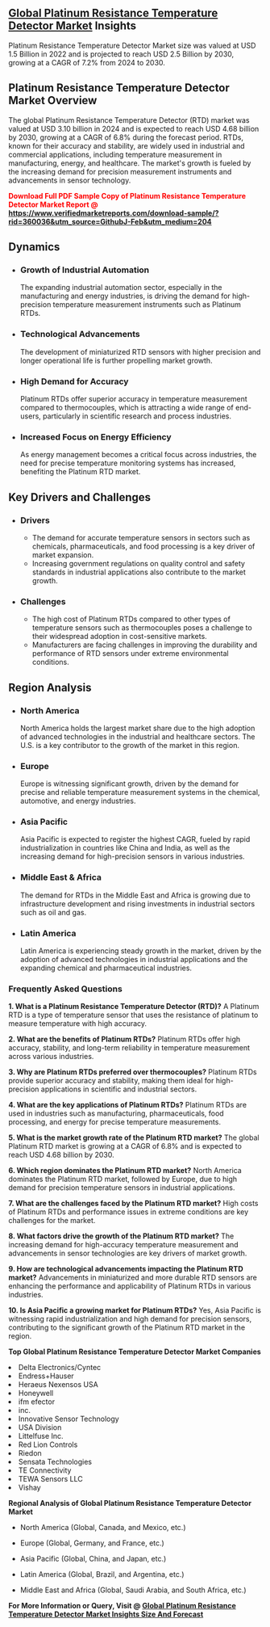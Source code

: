 <h2><a href="https://www.verifiedmarketreports.com/download-sample/?rid=360036&amp;utm_source=GithubJ&amp;utm_medium=204" target="_blank">Global Platinum Resistance Temperature Detector Market</a> Insights</h2><p>Platinum Resistance Temperature Detector Market size was valued at USD 1.5 Billion in 2022 and is projected to reach USD 2.5 Billion by 2030, growing at a CAGR of 7.2% from 2024 to 2030.</p><p> <h2>Platinum Resistance Temperature Detector Market Overview</h2> <p>The global Platinum Resistance Temperature Detector (RTD) market was valued at USD 3.10 billion in 2024 and is expected to reach USD 4.68 billion by 2030, growing at a CAGR of 6.8% during the forecast period. RTDs, known for their accuracy and stability, are widely used in industrial and commercial applications, including temperature measurement in manufacturing, energy, and healthcare. The market's growth is fueled by the increasing demand for precision measurement instruments and advancements in sensor technology.</p> <p><strong><p><span class=""><span style="color: #ff0000;"><strong>Download Full PDF Sample Copy of Platinum Resistance Temperature Detector Market Report</strong> @ </span><a href="https://www.verifiedmarketreports.com/download-sample/?rid=360036&amp;utm_source=GithubJ-Feb&amp;utm_medium=204" target="_blank">https://www.verifiedmarketreports.com/download-sample/?rid=360036&amp;utm_source=GithubJ-Feb&amp;utm_medium=204</a></span></p></strong></p> <h2>Dynamics</h2> <ul> <li><h3>Growth of Industrial Automation</h3> The expanding industrial automation sector, especially in the manufacturing and energy industries, is driving the demand for high-precision temperature measurement instruments such as Platinum RTDs.</li> <li><h3>Technological Advancements</h3> The development of miniaturized RTD sensors with higher precision and longer operational life is further propelling market growth.</li> <li><h3>High Demand for Accuracy</h3> Platinum RTDs offer superior accuracy in temperature measurement compared to thermocouples, which is attracting a wide range of end-users, particularly in scientific research and process industries.</li> <li><h3>Increased Focus on Energy Efficiency</h3> As energy management becomes a critical focus across industries, the need for precise temperature monitoring systems has increased, benefiting the Platinum RTD market.</li> </ul> <h2>Key Drivers and Challenges</h2> <ul> <li><h3>Drivers</h3> <ul> <li>The demand for accurate temperature sensors in sectors such as chemicals, pharmaceuticals, and food processing is a key driver of market expansion.</li> <li>Increasing government regulations on quality control and safety standards in industrial applications also contribute to the market growth.</li> </ul> </li> <li><h3>Challenges</h3> <ul> <li>The high cost of Platinum RTDs compared to other types of temperature sensors such as thermocouples poses a challenge to their widespread adoption in cost-sensitive markets.</li> <li>Manufacturers are facing challenges in improving the durability and performance of RTD sensors under extreme environmental conditions.</li> </ul> </li> </ul> <h2>Region Analysis</h2> <ul> <li><h3>North America</h3> North America holds the largest market share due to the high adoption of advanced technologies in the industrial and healthcare sectors. The U.S. is a key contributor to the growth of the market in this region.</li> <li><h3>Europe</h3> Europe is witnessing significant growth, driven by the demand for precise and reliable temperature measurement systems in the chemical, automotive, and energy industries.</li> <li><h3>Asia Pacific</h3> Asia Pacific is expected to register the highest CAGR, fueled by rapid industrialization in countries like China and India, as well as the increasing demand for high-precision sensors in various industries.</li> <li><h3>Middle East & Africa</h3> The demand for RTDs in the Middle East and Africa is growing due to infrastructure development and rising investments in industrial sectors such as oil and gas.</li> <li><h3>Latin America</h3> Latin America is experiencing steady growth in the market, driven by the adoption of advanced technologies in industrial applications and the expanding chemical and pharmaceutical industries.</li> </ul> <h3>Frequently Asked Questions</h3> <p><strong>1. What is a Platinum Resistance Temperature Detector (RTD)?</strong> A Platinum RTD is a type of temperature sensor that uses the resistance of platinum to measure temperature with high accuracy.</p> <p><strong>2. What are the benefits of Platinum RTDs?</strong> Platinum RTDs offer high accuracy, stability, and long-term reliability in temperature measurement across various industries.</p> <p><strong>3. Why are Platinum RTDs preferred over thermocouples?</strong> Platinum RTDs provide superior accuracy and stability, making them ideal for high-precision applications in scientific and industrial sectors.</p> <p><strong>4. What are the key applications of Platinum RTDs?</strong> Platinum RTDs are used in industries such as manufacturing, pharmaceuticals, food processing, and energy for precise temperature measurements.</p> <p><strong>5. What is the market growth rate of the Platinum RTD market?</strong> The global Platinum RTD market is growing at a CAGR of 6.8% and is expected to reach USD 4.68 billion by 2030.</p> <p><strong>6. Which region dominates the Platinum RTD market?</strong> North America dominates the Platinum RTD market, followed by Europe, due to high demand for precision temperature sensors in industrial applications.</p> <p><strong>7. What are the challenges faced by the Platinum RTD market?</strong> High costs of Platinum RTDs and performance issues in extreme conditions are key challenges for the market.</p> <p><strong>8. What factors drive the growth of the Platinum RTD market?</strong> The increasing demand for high-accuracy temperature measurement and advancements in sensor technologies are key drivers of market growth.</p> <p><strong>9. How are technological advancements impacting the Platinum RTD market?</strong> Advancements in miniaturized and more durable RTD sensors are enhancing the performance and applicability of Platinum RTDs in various industries.</p> <p><strong>10. Is Asia Pacific a growing market for Platinum RTDs?</strong> Yes, Asia Pacific is witnessing rapid industrialization and high demand for precision sensors, contributing to the significant growth of the Platinum RTD market in the region.</p> </p><p><strong>Top Global Platinum Resistance Temperature Detector Market Companies</strong></p><div data-test-id=""><p><li>Delta Electronics/Cyntec</li><li> Endress+Hauser</li><li> Heraeus Nexensos USA</li><li> Honeywell</li><li> ifm efector</li><li> inc.</li><li> Innovative Sensor Technology</li><li> USA Division</li><li> Littelfuse Inc.</li><li> Red Lion Controls</li><li> Riedon</li><li> Sensata Technologies</li><li> TE Connectivity</li><li> TEWA Sensors LLC</li><li> Vishay</li></p><div><strong>Regional Analysis of&nbsp;Global Platinum Resistance Temperature Detector Market</strong></div><ul><li dir="ltr"><p dir="ltr">North America&nbsp;(Global, Canada, and Mexico, etc.)</p></li><li dir="ltr"><p dir="ltr">Europe (Global, Germany, and France, etc.)</p></li><li dir="ltr"><p dir="ltr">Asia Pacific&nbsp;(Global, China, and Japan, etc.)</p></li><li dir="ltr"><p dir="ltr">Latin America&nbsp;(Global, Brazil, and Argentina, etc.)</p></li><li dir="ltr">Middle East and Africa&nbsp;(Global, Saudi Arabia, and South Africa, etc.)</li></ul><p><strong>For More Information or Query, Visit @&nbsp;</strong><strong><a href="https://www.verifiedmarketreports.com/product/platinum-resistance-temperature-detector-market/?utm_source=GithubJ&amp;utm_medium=204" target="_blank">Global Platinum Resistance Temperature Detector Market Insights Size And Forecast</a></strong></p></div>
